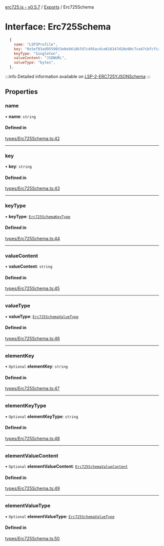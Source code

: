 [erc725.js - v0.5.7](../README.md) / [Exports](../modules.md) / Erc725Schema

# Interface: Erc725Schema

```javascript title=Example
  {
    name: "LSP3Profile",
    key: "0x5ef83ad9559033e6e941db7d7c495acdce616347d28e90c7ce47cbfcfcad3bc5",
    keyType: "Singleton",
    valueContent: "JSONURL",
    valueType: "bytes",
  },
```
:::info
Detailed information available on [LSP-2-ERC725YJSONSchema](https://github.com/lukso-network/LIPs/blob/master/LSPs/LSP-2-ERC725YJSONSchema.md)
:::

## Properties

### name

• **name**: `string`

#### Defined in

[types/Erc725Schema.ts:42](https://github.com/Hugoo/erc725.js/blob/f9ac670/src/types/Erc725Schema.ts#L42)

___

### key

• **key**: `string`

#### Defined in

[types/Erc725Schema.ts:43](https://github.com/Hugoo/erc725.js/blob/f9ac670/src/types/Erc725Schema.ts#L43)

___

### keyType

• **keyType**: [`Erc725SchemaKeyType`](../modules.md#erc725schemakeytype)

#### Defined in

[types/Erc725Schema.ts:44](https://github.com/Hugoo/erc725.js/blob/f9ac670/src/types/Erc725Schema.ts#L44)

___

### valueContent

• **valueContent**: `string`

#### Defined in

[types/Erc725Schema.ts:45](https://github.com/Hugoo/erc725.js/blob/f9ac670/src/types/Erc725Schema.ts#L45)

___

### valueType

• **valueType**: [`Erc725SchemaValueType`](../modules.md#erc725schemavaluetype)

#### Defined in

[types/Erc725Schema.ts:46](https://github.com/Hugoo/erc725.js/blob/f9ac670/src/types/Erc725Schema.ts#L46)

___

### elementKey

• `Optional` **elementKey**: `string`

#### Defined in

[types/Erc725Schema.ts:47](https://github.com/Hugoo/erc725.js/blob/f9ac670/src/types/Erc725Schema.ts#L47)

___

### elementKeyType

• `Optional` **elementKeyType**: `string`

#### Defined in

[types/Erc725Schema.ts:48](https://github.com/Hugoo/erc725.js/blob/f9ac670/src/types/Erc725Schema.ts#L48)

___

### elementValueContent

• `Optional` **elementValueContent**: [`Erc725SchemaValueContent`](../modules.md#erc725schemavaluecontent)

#### Defined in

[types/Erc725Schema.ts:49](https://github.com/Hugoo/erc725.js/blob/f9ac670/src/types/Erc725Schema.ts#L49)

___

### elementValueType

• `Optional` **elementValueType**: [`Erc725SchemaValueType`](../modules.md#erc725schemavaluetype)

#### Defined in

[types/Erc725Schema.ts:50](https://github.com/Hugoo/erc725.js/blob/f9ac670/src/types/Erc725Schema.ts#L50)
